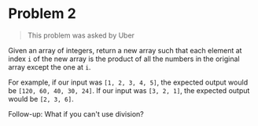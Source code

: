 # Problem 2

> This problem was asked by Uber

Given an array of integers, return a new array such that each element at index
`i` of the new array is the product of all the numbers in the original array
except the one at `i`.

For example, if our input was `[1, 2, 3, 4, 5]`, the expected output would be
`[120, 60, 40, 30, 24]`. If our input was `[3, 2, 1]`, the expected output would
be `[2, 3, 6]`.

Follow-up: What if you can't use division?